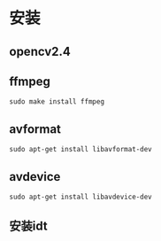 # 安装

## opencv2.4

##  ffmpeg
    sudo make install ffmpeg
    
## avformat
    sudo apt-get install libavformat-dev
## avdevice
    sudo apt-get install libavdevice-dev
    
## 安装idt
